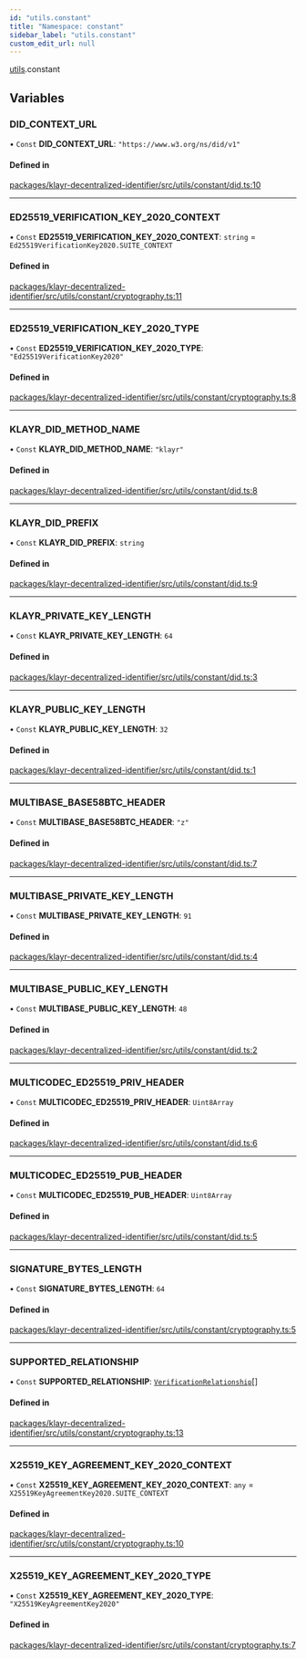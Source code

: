 ```yaml
---
id: "utils.constant"
title: "Namespace: constant"
sidebar_label: "utils.constant"
custom_edit_url: null
---
```


[utils](utils.md).constant

## Variables

### DID\_CONTEXT\_URL

• `Const` **DID\_CONTEXT\_URL**: ``"https://www.w3.org/ns/did/v1"``

#### Defined in

[packages/klayr-decentralized-identifier/src/utils/constant/did.ts:10](https://github.com/aldhosutra/klayr-did/blob/4de9da3/packages/klayr-decentralized-identifier/src/utils/constant/did.ts#L10)

___

### ED25519\_VERIFICATION\_KEY\_2020\_CONTEXT

• `Const` **ED25519\_VERIFICATION\_KEY\_2020\_CONTEXT**: `string` = `Ed25519VerificationKey2020.SUITE_CONTEXT`

#### Defined in

[packages/klayr-decentralized-identifier/src/utils/constant/cryptography.ts:11](https://github.com/aldhosutra/klayr-did/blob/4de9da3/packages/klayr-decentralized-identifier/src/utils/constant/cryptography.ts#L11)

___

### ED25519\_VERIFICATION\_KEY\_2020\_TYPE

• `Const` **ED25519\_VERIFICATION\_KEY\_2020\_TYPE**: ``"Ed25519VerificationKey2020"``

#### Defined in

[packages/klayr-decentralized-identifier/src/utils/constant/cryptography.ts:8](https://github.com/aldhosutra/klayr-did/blob/4de9da3/packages/klayr-decentralized-identifier/src/utils/constant/cryptography.ts#L8)

___

### KLAYR\_DID\_METHOD\_NAME

• `Const` **KLAYR\_DID\_METHOD\_NAME**: ``"klayr"``

#### Defined in

[packages/klayr-decentralized-identifier/src/utils/constant/did.ts:8](https://github.com/aldhosutra/klayr-did/blob/4de9da3/packages/klayr-decentralized-identifier/src/utils/constant/did.ts#L8)

___

### KLAYR\_DID\_PREFIX

• `Const` **KLAYR\_DID\_PREFIX**: `string`

#### Defined in

[packages/klayr-decentralized-identifier/src/utils/constant/did.ts:9](https://github.com/aldhosutra/klayr-did/blob/4de9da3/packages/klayr-decentralized-identifier/src/utils/constant/did.ts#L9)

___

### KLAYR\_PRIVATE\_KEY\_LENGTH

• `Const` **KLAYR\_PRIVATE\_KEY\_LENGTH**: ``64``

#### Defined in

[packages/klayr-decentralized-identifier/src/utils/constant/did.ts:3](https://github.com/aldhosutra/klayr-did/blob/4de9da3/packages/klayr-decentralized-identifier/src/utils/constant/did.ts#L3)

___

### KLAYR\_PUBLIC\_KEY\_LENGTH

• `Const` **KLAYR\_PUBLIC\_KEY\_LENGTH**: ``32``

#### Defined in

[packages/klayr-decentralized-identifier/src/utils/constant/did.ts:1](https://github.com/aldhosutra/klayr-did/blob/4de9da3/packages/klayr-decentralized-identifier/src/utils/constant/did.ts#L1)

___

### MULTIBASE\_BASE58BTC\_HEADER

• `Const` **MULTIBASE\_BASE58BTC\_HEADER**: ``"z"``

#### Defined in

[packages/klayr-decentralized-identifier/src/utils/constant/did.ts:7](https://github.com/aldhosutra/klayr-did/blob/4de9da3/packages/klayr-decentralized-identifier/src/utils/constant/did.ts#L7)

___

### MULTIBASE\_PRIVATE\_KEY\_LENGTH

• `Const` **MULTIBASE\_PRIVATE\_KEY\_LENGTH**: ``91``

#### Defined in

[packages/klayr-decentralized-identifier/src/utils/constant/did.ts:4](https://github.com/aldhosutra/klayr-did/blob/4de9da3/packages/klayr-decentralized-identifier/src/utils/constant/did.ts#L4)

___

### MULTIBASE\_PUBLIC\_KEY\_LENGTH

• `Const` **MULTIBASE\_PUBLIC\_KEY\_LENGTH**: ``48``

#### Defined in

[packages/klayr-decentralized-identifier/src/utils/constant/did.ts:2](https://github.com/aldhosutra/klayr-did/blob/4de9da3/packages/klayr-decentralized-identifier/src/utils/constant/did.ts#L2)

___

### MULTICODEC\_ED25519\_PRIV\_HEADER

• `Const` **MULTICODEC\_ED25519\_PRIV\_HEADER**: `Uint8Array`

#### Defined in

[packages/klayr-decentralized-identifier/src/utils/constant/did.ts:6](https://github.com/aldhosutra/klayr-did/blob/4de9da3/packages/klayr-decentralized-identifier/src/utils/constant/did.ts#L6)

___

### MULTICODEC\_ED25519\_PUB\_HEADER

• `Const` **MULTICODEC\_ED25519\_PUB\_HEADER**: `Uint8Array`

#### Defined in

[packages/klayr-decentralized-identifier/src/utils/constant/did.ts:5](https://github.com/aldhosutra/klayr-did/blob/4de9da3/packages/klayr-decentralized-identifier/src/utils/constant/did.ts#L5)

___

### SIGNATURE\_BYTES\_LENGTH

• `Const` **SIGNATURE\_BYTES\_LENGTH**: ``64``

#### Defined in

[packages/klayr-decentralized-identifier/src/utils/constant/cryptography.ts:5](https://github.com/aldhosutra/klayr-did/blob/4de9da3/packages/klayr-decentralized-identifier/src/utils/constant/cryptography.ts#L5)

___

### SUPPORTED\_RELATIONSHIP

• `Const` **SUPPORTED\_RELATIONSHIP**: [`VerificationRelationship`](../modules.md#verificationrelationship)[]

#### Defined in

[packages/klayr-decentralized-identifier/src/utils/constant/cryptography.ts:13](https://github.com/aldhosutra/klayr-did/blob/4de9da3/packages/klayr-decentralized-identifier/src/utils/constant/cryptography.ts#L13)

___

### X25519\_KEY\_AGREEMENT\_KEY\_2020\_CONTEXT

• `Const` **X25519\_KEY\_AGREEMENT\_KEY\_2020\_CONTEXT**: `any` = `X25519KeyAgreementKey2020.SUITE_CONTEXT`

#### Defined in

[packages/klayr-decentralized-identifier/src/utils/constant/cryptography.ts:10](https://github.com/aldhosutra/klayr-did/blob/4de9da3/packages/klayr-decentralized-identifier/src/utils/constant/cryptography.ts#L10)

___

### X25519\_KEY\_AGREEMENT\_KEY\_2020\_TYPE

• `Const` **X25519\_KEY\_AGREEMENT\_KEY\_2020\_TYPE**: ``"X25519KeyAgreementKey2020"``

#### Defined in

[packages/klayr-decentralized-identifier/src/utils/constant/cryptography.ts:7](https://github.com/aldhosutra/klayr-did/blob/4de9da3/packages/klayr-decentralized-identifier/src/utils/constant/cryptography.ts#L7)
